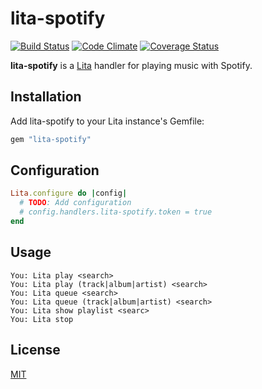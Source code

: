 # lita-spotify

 [![Build Status](https://travis-ci.org/milo-ft/lita-spotify.png)](https://travis-ci.org/milo-ft/lita-spotify)
 [![Code Climate](https://codeclimate.com/github/milo-ft/lita-spotify.png)](https://codeclimate.com/github/milo-ft/lita-spotify)
 [![Coverage Status](https://coveralls.io/repos/milo-ft/lita-spotify/badge.png)](https://coveralls.io/r/milo-ft/lita-spotify)

**lita-spotify** is a [Lita](https://github.com/jimmycuadra/lita) handler for playing music with Spotify.

## Installation

Add lita-spotify to your Lita instance's Gemfile:

``` ruby
gem "lita-spotify"
```

## Configuration

``` ruby
Lita.configure do |config|
  # TODO: Add configuration
  # config.handlers.lita-spotify.token = true
end
```

## Usage

```
You: Lita play <search>
You: Lita play (track|album|artist) <search>
You: Lita queue <search>
You: Lita queue (track|album|artist) <search>
You: Lita show playlist <searc>
You: Lita stop
```

## License

[MIT](http://opensource.org/licenses/MIT)
